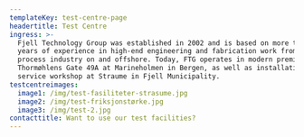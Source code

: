 ```yaml
---
templateKey: test-centre-page
headertitle: Test Centre
ingress: >-
  Fjell Technology Group was established in 2002 and is based on more than 40
  years of experience in high-end engineering and fabrication work from the
  process industry on and offshore. Today, FTG operates in modern premises at
  Thormøhlens Gate 49A at Marineholmen in Bergen, as well as installation and
  service workshop at Straume in Fjell Municipality.
testcentreimages:
  image1: /img/test-fasiliteter-strasume.jpg
  image2: /img/test-friksjonstørke.jpg
  image3: /img/test-2.jpg
contacttitle: Want to use our test facilities?
---
```


